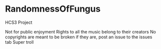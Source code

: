 # RandomnessOfFungus

HCS3 Project

Not for public enjoyment
Rights to all the music belong to their creators
No copyrights are meant to be broken if they are, post an issue to the issues tab
Super troll
